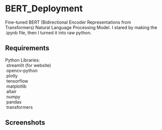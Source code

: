 # BERT_Deployment
Fine-tuned BERT (Bidirectional Encoder Representations from Transformers) Natural Language Processing Model. I stared by making the .ipynb file, then I turned it into raw python.

## Requirements
Python Libraries:</br>
&nbsp;streamlit (for website)</br>
&nbsp;opencv-python</br>
&nbsp;plotly</br>
&nbsp;tensorflow</br>
&nbsp;matplotlib</br>
&nbsp;altair</br>
&nbsp;numpy</br>
&nbsp;pandas</br>
&nbsp;transformers</br>

## Screenshots
